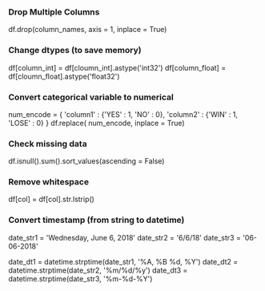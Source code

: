 ### Drop Multiple Columns
 df.drop(column_names, axis = 1, inplace = True)
### Change dtypes (to save memory)
 df[column_int] = df[cloumn_int].astype('int32')
 df[column_float] = df[cloumn_float].astype('float32')
### Convert categorical variable to numerical
 num_encode = { 'column1' : {'YES' : 1, 'NO' : 0},
                'column2' : {'WIN' : 1, 'LOSE' : 0} }
 df.replace( num_encode, inplace = True)
### Check missing data
  df.isnull().sum().sort_values(ascending = False)
### Remove whitespace 
  df[col] = df[col].str.lstrip()
### Convert timestamp (from string to datetime)
  date_str1 = 'Wednesday, June 6, 2018'
  date_str2 = '6/6/18'
  date_str3 = '06-06-2018'

  date_dt1 = datetime.strptime(date_str1, '%A, %B %d, %Y')
  date_dt2 = datetime.strptime(date_str2, '%m/%d/%y')
  date_dt3 = datetime.strptime(date_str3, '%m-%d-%Y')
